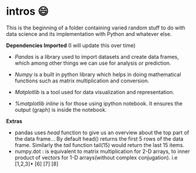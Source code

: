 # intros :smile:
This is the beginning of a folder containing varied random stuff to do with data science and its implementation with Python and whatever else.

**Dependencies Imported** (I will update this over time)

* *Pandas* is a library used to import datasets and create data frames, which among other things we can use for analysis or prediction. 

* *Numpy* is a built in python library which helps in doing mathematical functions such as matrix multiplication and conversion.

* *Matplotlib* is a tool used for data visualization and representation.

* *%matplotlib inline* is for those using ipython notebook. It ensures the output (graph) is inside the notebook.


**Extras**

* pandas uses *head* function to give us an overview about the top part of the data frame... By default head() returns the first 5 rows of the data frame.
Similarly the *tail* function tail(15) would return the last 15 items.
* numpy.dot : is equivalent to matrix multiplication for 2-D arrays, to inner product of vectors for 1-D arrays(without complex conjugation). i.e
[1,2,3]*  [6]
		  [7]
		  [8]
